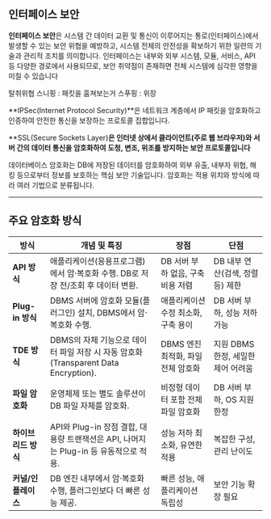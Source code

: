 ## 인터페이스 보안

**인터페이스 보안**은 시스템 간 데이터 교환 및 통신이 이루어지는 통로(인터페이스)에서 발생할 수 있는 보안 위협을 예방하고, 시스템 전체의 안전성을 확보하기 위한 일련의 기술과 관리적 조치를 의미합니다. 인터페이스는 내부와 외부 시스템, 모듈, 서비스, API 등 다양한 경로에서 사용되므로, 보안 취약점이 존재하면 전체 시스템에 심각한 영향을 미칠 수 있습니다

탈취위협
스니핑 : 패킷을 훔쳐보는거
스푸핑 : 위장

**IPSec(Internet Protocol Security)**은 네트워크 계층에서 IP 패킷을 암호화하고 인증하여 안전한 통신을 보장하는 프로토콜 집합입니다.

**SSL(Secure Sockets Layer)**은 인터넷 상에서 클라이언트(주로 웹 브라우저)와 서버 간의 데이터 통신을 암호화하여 도청, 변조, 위조를 방지하는 보안 프로토콜입니다**



데이터베이스 암호화는 DB에 저장된 데이터를 암호화하여 외부 유출, 내부자 위협, 해킹 등으로부터 정보를 보호하는 핵심 보안 기술입니다. 암호화는 적용 위치와 방식에 따라 여러 기법으로 분류됩니다.

---

## 주요 암호화 방식

|방식|개념 및 특징|장점|단점|
|---|---|---|---|
|**API 방식**|애플리케이션(응용프로그램)에서 암·복호화 수행. DB로 저장 전/조회 후 데이터 변환.|DB 서버 부하 없음, 구축 비용 저렴|DB 내부 연산(검색, 정렬 등) 제한|
|**Plug-in 방식**|DBMS 서버에 암호화 모듈(플러그인) 설치, DBMS에서 암·복호화 수행.|애플리케이션 수정 최소화, 구축 용이|DB 서버 부하, 성능 저하 가능|
|**TDE 방식**|DBMS의 자체 기능으로 데이터 파일 저장 시 자동 암호화(Transparent Data Encryption).|DBMS 엔진 최적화, 파일 전체 암호화|지원 DBMS 한정, 세밀한 제어 어려움|
|**파일 암호화**|운영체제 또는 별도 솔루션이 DB 파일 자체를 암호화.|비정형 데이터 포함 전체 파일 암호화|DB 서버 부하, OS 지원 한정|
|**하이브리드 방식**|API와 Plug-in 장점 결합, 대용량 트랜잭션은 API, 나머지는 Plug-in 등 유동적으로 적용.|성능 저하 최소화, 유연한 적용|복잡한 구성, 관리 난이도|
|**커널/인플레이스**|DB 엔진 내부에서 암·복호화 수행, 플러그인보다 더 빠른 성능 제공.|빠른 성능, 애플리케이션 독립성|보안 기능 확장 필요|